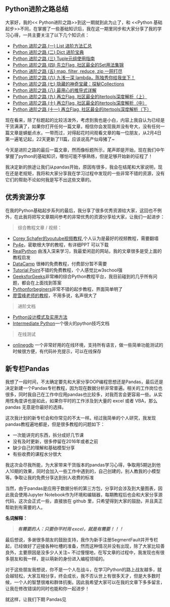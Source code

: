 ﻿## Python进阶之路总结 ##

大家好，我的<< Python进阶之路>>到这一期就到此为止了，和 <<Python 基础起步>>不同，在掌握了一些基础知识后，我在这一期里同步和大家分享了我的学习心得，一共主要关注了以下几个知识点：

 - [Python 进阶之路 (一) List 进阶方法汇总][1]
 - [Python 进阶之路 (二) Dict 进阶宝典][2]
 - [Python 进阶之路 (三) Tuple元组使用指南][3]
 - [Python 进阶之路 (四) 先立Flag, 社区最全的Set用法集锦][4]
 - [Python 进阶之路 (五) map, filter, reduce, zip 一网打尽][5]
 - [Python 进阶之路 (六) 九浅一深 lambda，陈独秀你给我坐下！][6]
 - [Python 进阶之路 (七) 隐藏的神奇宝藏：探秘Collections][7]
 - [Python 进阶之路 (八) 最用心的推导式详解][8]
 - [Python 进阶之路 (九) 再立Flag, 社区最全的itertools深度解析（上）][9]
 - [Python 进阶之路 (十) 再立Flag, 社区最全的itertools深度解析（中）][10]
 - [Python 进阶之路 (十一) 再立Flag, 社区最全的itertools深度解析（下）][11]

现在看来，除了标题起的比较活泼外，考虑到我也是小白，内容上我自认为已经是干货满满了，如果你打开任何一篇文章，相信你会发现我并没有夸大，没有任何一篇文章是蜻蜓点水，一带而过，对得起花时间观看文章的每一位朋友，从2月4日第一遍笔记起，22天更新了11篇，应该说高产似母猪了~

今天是进阶之路的最后一篇文章，然而像标题所示，尾声即是开始，现在我们中午掌握了python的基础知识，哪怕可能不够熟练，但是足够开始新的征程了！

我决定新的旅途让我们从pandas开始，原因有很多，我会在结尾和大家说明，现在还是老规矩，我将和大家分享我在学习过程中发现的一些非常不错的资源，没有它们的帮助不论如何我是写不出这些文章的。


## 优秀资源分享 ##

在我的Python基础起步系列的最后，我分享了很多优秀资源给大家，这回也不例外，在此我将把写文章期间参考的非常优秀的资源分享给大家，让我们一起进步：

> 综合教程文章 / 视频：

 - [Corey Schafer的youtube视频教程][12],个人认为是最好的视频教程，需要翻墙
 - [Py4e][13]，密歇根大学的教程，有详细PPT 可以下载
 - [RealPython][14] 由浅入深来学习，我最爱闲逛的网站，我的文章很多是受上面的教程启发
 - [DataCamp][15] 很棒的免费教程，付费部分暂不需要
 - [Tutorial Point][16]不错的免费教程，个人感觉比w3school强
 - [GeeksforGeeks][17]非常棒的综合Python教程平台，我目前碰到的几乎所有问题，都会在上面找到答案
 - [Pythonforbeginers][18]非常不错的起步教程，界面简单明了
 - [廖雪峰老师的教程][19]，不用多说，名声很大了


> 进阶文档
 - [Python设计模式及实用方法][20]
 - [Intermediate Python][21]一个很火的python技巧文档


> 在线测试
 - [onlinegdb][22] 一个非常好用的在线环境，支持所有语言，做一些简单功能测试的时候很方便，有代码补充提示，可以在线保存



## 新专栏Pandas ##

我想了一段时间，不太确定要先和大家分享OOP编程思想还是Pandas，最后还是决定新建一个Pandas专栏教程，因为现在数据分析非常普遍。相关的工作岗位也很多，同时我自己在工作中应用pandas也比较多，对我而言会更容易一些。从实用性角度讲也是如此，如果你平时的工作涉及到大量的 excel 或者 VBA，那么 pandas 无意是你最好的选择。

这次我计划的新专栏会和你常见的不太一样。经过我简单的个人研究，我发现pandas教程遍地都是，但是很多教程的问题如下：
 - 一次能讲完的东西，拆分成好几节课
 - 没有及时更新，很多停留在2016年或者之前
 - 缺少自己的理解和基础模型分享
 - 有些收费的课程水分很大

我这次会尽我所能，为大家带来干货版本的pandas学习心得，争取用5期达到他人10期的效果，同时会加入一些工作中遇到的，自己创建的，别人教我的小模型等。争取让我的免费分享达到别人收费的标准

当然，由于pandas是应用于数据分析的第三方包，分享时会涉及到大量图表，因此我会使用Jupyter Notebook作为环境和编辑器，每期教程后也会和大家分享源代码，这次会正式一些，直接放在 github 里，只希望得到大家的鼓励，并且真正帮助到有需要的人。

**名词解释：**
> ***有需要的人：只要你平时用 excel，就是有需要！！！***

最后想说，多谢很多朋友的鼓励支持，我作为新手注册SegmentFault并开专栏起，已经做好了迎接各种吐槽的准备，然而这种情况并没有出现，除了大家比较善良外，主要原因是没多少人关注~ 不过慢慢地，在写文章的过程中，我发现也有很多朋友和我一样，是以萌新的身份进入编程领域的。

对于这些朋友我想说，你不是一个人在战斗，在学习Python的路上战友越多，就会越轻松，大家互相分享，终会成长，我不否认世上有很多天才，但是大多数时候，一个人的智慧很难和群体抗衡。因此我希望大家可以在我的文章下多多留言，让我在修改错误的同时也能和你一起进步！

就这样，让我们下期 Pandas见


  [1]: https://segmentfault.com/a/1190000018098698
  [2]: https://segmentfault.com/a/1190000018102693
  [3]: https://segmentfault.com/a/1190000018107287
  [4]: https://segmentfault.com/a/1190000018109634
  [5]: https://segmentfault.com/a/1190000018114755
  [6]: https://segmentfault.com/a/1190000018121906
  [7]: https://segmentfault.com/a/1190000018145641
  [8]: https://segmentfault.com/a/1190000018183488
  [9]: https://segmentfault.com/a/1190000018224910
  [10]: https://segmentfault.com/a/1190000018242976
  [11]: https://segmentfault.com/a/1190000018268824
  [12]: https://www.py4e.com/
  [13]: https://www.py4e.com/
  [14]: https://realpython.com/
  [15]: https://www.datacamp.com/
  [16]: https://www.tutorialspoint.com/python/
  [17]: https://www.geeksforgeeks.org/python-programming-language/
  [18]: https://www.pythonforbeginners.com/
  [19]: https://www.liaoxuefeng.com/wiki/0014316089557264a6b348958f449949df42a6d3a2e542c000
  [20]: https://python-3-patterns-idioms-test.readthedocs.io/en/latest/Comprehensions.html
  [21]: http://book.pythontips.com/en/latest/
  [22]: https://www.onlinegdb.com/
